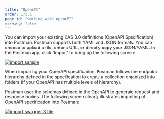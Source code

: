 ```yaml
---
title: "OpenAPI"
order: 173.1
page_id: "working_with_openAPI"
warning: false
---
```


You can import your existing OAS 3.0 definitions (OpenAPI Specification) into Postman. Postman supports both YAML and JSON formats. You can choose to upload a file, enter a URL, or directly copy your JSON/YAML. In the Postman app, click 'Import' to bring up the following screen:

[![import sample](https://assets.postman.com/postman-docs/import+modal.png)](https://assets.postman.com/postman-docs/import+modal.png)

When importing your OpenAPI specification, Postman follows the endpoint hierarchy defined in the specification to create a collection organized into folders (if your OpenAPI has multiple levels of hierarchy).

Postman uses the schemas defined in the OpenAPI to generate request and response bodies. The following screen clearly illustrates importing of OpenAPI specification into Postman:

[![import swagger 3 file](https://assets.postman.com/postman-docs/ImportingSwagger3File.gif)](https://assets.postman.com/postman-docs/ImportingSwagger3File.gif)
